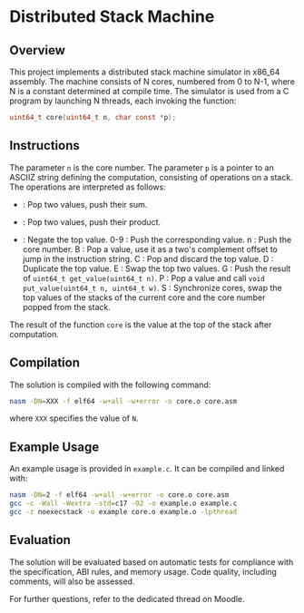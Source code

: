 # Distributed Stack Machine

## Overview

This project implements a distributed stack machine simulator in x86_64 assembly. The machine consists of N cores, numbered from 0 to N-1, where N is a constant determined at compile time. The simulator is used from a C program by launching N threads, each invoking the function:

```c
uint64_t core(uint64_t n, char const *p);
```

## Instructions

The parameter `n` is the core number. The parameter `p` is a pointer to an ASCIIZ string defining the computation, consisting of operations on a stack. The operations are interpreted as follows:

+ : Pop two values, push their sum.
* : Pop two values, push their product.
- : Negate the top value.
0-9 : Push the corresponding value.
n : Push the core number.
B : Pop a value, use it as a two's complement offset to jump in the instruction string.
C : Pop and discard the top value.
D : Duplicate the top value.
E : Swap the top two values.
G : Push the result of `uint64_t get_value(uint64_t n)`.
P : Pop a value and call `void put_value(uint64_t n, uint64_t w)`.
S : Synchronize cores, swap the top values of the stacks of the current core and the core number popped from the stack.

The result of the function `core` is the value at the top of the stack after computation.

## Compilation

The solution is compiled with the following command:

```sh
nasm -DN=XXX -f elf64 -w+all -w+error -o core.o core.asm
```

where `XXX` specifies the value of `N`.

## Example Usage

An example usage is provided in `example.c`. It can be compiled and linked with:

```sh
nasm -DN=2 -f elf64 -w+all -w+error -o core.o core.asm
gcc -c -Wall -Wextra -std=c17 -O2 -o example.o example.c
gcc -z noexecstack -o example core.o example.o -lpthread
```

## Evaluation

The solution will be evaluated based on automatic tests for compliance with the specification, ABI rules, and memory usage. Code quality, including comments, will also be assessed.

For further questions, refer to the dedicated thread on Moodle.
